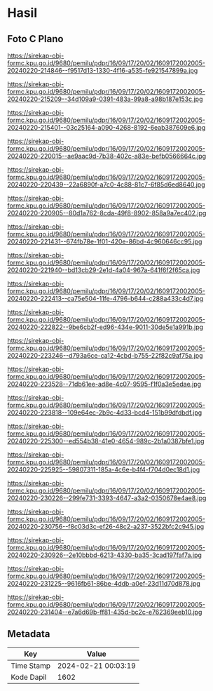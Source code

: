 # Hasil

## Foto C Plano

https://sirekap-obj-formc.kpu.go.id/9680/pemilu/pdpr/16/09/17/20/02/1609172002005-20240220-214846--f9517d13-1330-4f16-a535-fe921547899a.jpg

https://sirekap-obj-formc.kpu.go.id/9680/pemilu/pdpr/16/09/17/20/02/1609172002005-20240220-215209--34d109a9-0391-483a-99a8-a98b187e153c.jpg

https://sirekap-obj-formc.kpu.go.id/9680/pemilu/pdpr/16/09/17/20/02/1609172002005-20240220-215401--03c25164-a090-4268-8192-6eab387609e6.jpg

https://sirekap-obj-formc.kpu.go.id/9680/pemilu/pdpr/16/09/17/20/02/1609172002005-20240220-220015--ae9aac9d-7b38-402c-a83e-befb0566664c.jpg

https://sirekap-obj-formc.kpu.go.id/9680/pemilu/pdpr/16/09/17/20/02/1609172002005-20240220-220439--22a6890f-a7c0-4c88-81c7-6f85d6ed8640.jpg

https://sirekap-obj-formc.kpu.go.id/9680/pemilu/pdpr/16/09/17/20/02/1609172002005-20240220-220905--80d1a762-8cda-49f8-8902-858a9a7ec402.jpg

https://sirekap-obj-formc.kpu.go.id/9680/pemilu/pdpr/16/09/17/20/02/1609172002005-20240220-221431--674fb78e-1f01-420e-86bd-4c960646cc95.jpg

https://sirekap-obj-formc.kpu.go.id/9680/pemilu/pdpr/16/09/17/20/02/1609172002005-20240220-221940--bd13cb29-2e1d-4a04-967a-641f6f2f65ca.jpg

https://sirekap-obj-formc.kpu.go.id/9680/pemilu/pdpr/16/09/17/20/02/1609172002005-20240220-222413--ca75e504-11fe-4796-b644-c288a433c4d7.jpg

https://sirekap-obj-formc.kpu.go.id/9680/pemilu/pdpr/16/09/17/20/02/1609172002005-20240220-222822--9be6cb2f-ed96-434e-9011-30de5e1a991b.jpg

https://sirekap-obj-formc.kpu.go.id/9680/pemilu/pdpr/16/09/17/20/02/1609172002005-20240220-223246--d793a6ce-ca12-4cbd-b755-22f82c9af75a.jpg

https://sirekap-obj-formc.kpu.go.id/9680/pemilu/pdpr/16/09/17/20/02/1609172002005-20240220-223528--71db61ee-ad8e-4c07-9595-f1f0a3e5edae.jpg

https://sirekap-obj-formc.kpu.go.id/9680/pemilu/pdpr/16/09/17/20/02/1609172002005-20240220-223818--109e64ec-2b9c-4d33-bcd4-151b99dfdbdf.jpg

https://sirekap-obj-formc.kpu.go.id/9680/pemilu/pdpr/16/09/17/20/02/1609172002005-20240220-225300--ed554b38-41e0-4654-989c-2b1a0387bfe1.jpg

https://sirekap-obj-formc.kpu.go.id/9680/pemilu/pdpr/16/09/17/20/02/1609172002005-20240220-225925--59807311-185a-4c6e-b4f4-f704d0ec18d1.jpg

https://sirekap-obj-formc.kpu.go.id/9680/pemilu/pdpr/16/09/17/20/02/1609172002005-20240220-230226--299fe731-3393-4647-a3a2-0350678e4ae8.jpg

https://sirekap-obj-formc.kpu.go.id/9680/pemilu/pdpr/16/09/17/20/02/1609172002005-20240220-230756--f8c03d3c-ef26-48c2-a237-3522bfc2c945.jpg

https://sirekap-obj-formc.kpu.go.id/9680/pemilu/pdpr/16/09/17/20/02/1609172002005-20240220-230926--2e10bbbd-6213-4330-ba35-3cad197faf7a.jpg

https://sirekap-obj-formc.kpu.go.id/9680/pemilu/pdpr/16/09/17/20/02/1609172002005-20240220-231225--9616fb61-86be-4ddb-a0ef-23d11d70d878.jpg

https://sirekap-obj-formc.kpu.go.id/9680/pemilu/pdpr/16/09/17/20/02/1609172002005-20240220-231404--e7a6d69b-ff81-435d-bc2c-e762369eeb10.jpg


## Metadata

| Key        | Value               |
| ---------- | ------------------- |
| Time Stamp | 2024-02-21 00:03:19 |
| Kode Dapil | 1602                |



